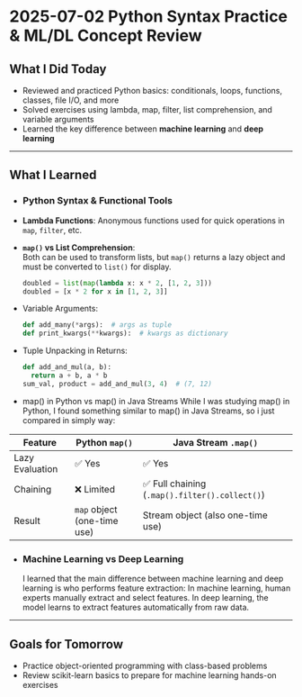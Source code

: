 # 2025-07-02 Python Syntax Practice & ML/DL Concept Review

## What I Did Today

- Reviewed and practiced Python basics: conditionals, loops, functions, classes, file I/O, and more
- Solved exercises using lambda, map, filter, list comprehension, and variable arguments
- Learned the key difference between **machine learning** and **deep learning**

---

## What I Learned

- ### Python Syntax & Functional Tools

- **Lambda Functions**: Anonymous functions used for quick operations in `map`, `filter`, etc.
- **`map()` vs List Comprehension**:  
  Both can be used to transform lists, but `map()` returns a lazy object and must be converted to `list()` for display.
  ```python
  doubled = list(map(lambda x: x * 2, [1, 2, 3]))
  doubled = [x * 2 for x in [1, 2, 3]]
  ```
- Variable Arguments:
  ```python
  def add_many(*args):  # args as tuple
  def print_kwargs(**kwargs):  # kwargs as dictionary
  ```
- Tuple Unpacking in Returns:
  ```python
  def add_and_mul(a, b):
    return a + b, a * b
  sum_val, product = add_and_mul(3, 4)  # (7, 12)
  ```

- map() in Python vs map() in Java Streams
  While I was studying map() in Python, I found something similar to map() in Java Streams, so i just compared in simply way:
  
| Feature         | Python `map()`              | Java Stream `.map()`                          |
| --------------- | --------------------------- | --------------------------------------------- |
| Lazy Evaluation | ✅ Yes                       | ✅ Yes                                         |
| Chaining        | ❌ Limited                   | ✅ Full chaining (`.map().filter().collect()`) |
| Result          | `map` object (one-time use) | Stream object (also one-time use)             |


- ### Machine Learning vs Deep Learning
  I learned that the main difference between machine learning and deep learning is who performs feature extraction:
  In machine learning, human experts manually extract and select features.
  In deep learning, the model learns to extract features automatically from raw data.

---

## Goals for Tomorrow

- Practice object-oriented programming with class-based problems
- Review scikit-learn basics to prepare for machine learning hands-on exercises




